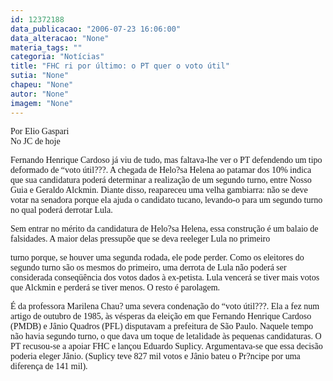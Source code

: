 ```yaml
---
id: 12372188
data_publicacao: "2006-07-23 16:06:00"
data_alteracao: "None"
materia_tags: ""
categoria: "Notícias"
title: "FHC ri por último: o PT quer o voto útil"
sutia: "None"
chapeu: "None"
autor: "None"
imagem: "None"
---
```

<p><P><FONT face=Verdana>Por Elio Gaspari<BR>No JC de hoje</FONT></P></p>
<p><P><FONT face=Verdana>Fernando Henrique Cardoso já viu de tudo, mas faltava-lhe ver o PT defendendo um tipo deformado de “voto útil???. A chegada de Helo?sa Helena ao patamar dos 10% indica que sua candidatura poderá determinar a realização de um segundo turno, entre Nosso Guia e Geraldo Alckmin. Diante disso, reapareceu uma velha gambiarra: não se deve votar na senadora porque ela ajuda o candidato tucano, levando-o para um segundo turno no qual poderá derrotar Lula.</FONT></P><FONT face=Verdana></p>
<p><P>Sem entrar no mérito da candidatura de Helo?sa Helena, essa construção é um balaio de falsidades. A maior delas pressupõe que se deva reeleger Lula no primeiro</p>
<p> turno porque, se houver uma segunda rodada, ele pode perder. Como os eleitores do segundo turno são os mesmos do primeiro, uma derrota de Lula não poderá ser considerada conseqüência dos votos dados à ex-petista. Lula vencerá se tiver mais votos que Alckmin e perderá se tiver menos. O resto é parolagem.</P></p>
<p><P>É da professora Marilena Chau? uma severa condenação do “voto útil???. Ela a fez num artigo de outubro de 1985, às vésperas da eleição em que Fernando Henrique Cardoso (PMDB) e Jânio Quadros (PFL) disputavam a prefeitura de São Paulo. Naquele tempo não havia segundo turno, o que dava um toque de letalidade às pequenas candidaturas. O PT recusou-se a apoiar FHC e lançou Eduardo Suplicy. Argumentava-se que essa decisão poderia eleger Jânio. (Suplicy teve 827 mil votos e Jânio bateu o Pr?ncipe por uma diferença de 141 mil).</P></FONT> </p>
